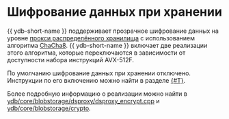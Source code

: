 # Шифрование данных при хранении

{{ ydb-short-name }} поддерживает прозрачное шифрование данных на уровне [прокси распределённого хранилища](../../concepts/glossary.md#ds-proxy) с использованием алгоритма [ChaCha8](https://cr.yp.to/chacha/chacha-20080128.pdf). {{ ydb-short-name }} включает две реализации этого алгоритма, которые переключаются в зависимости от доступности набора инструкций AVX-512F.

По умолчанию шифрование данных при хранении отключено. Инструкции по его включению можно найти в разделе [{#T}](../../reference/configuration/index.md#domains-blob).

Более подробную информацию о реализации можно найти в [ydb/core/blobstorage/dsproxy/dsproxy_encrypt.cpp](https://github.com/ydb-platform/ydb/blob/main/ydb/core/blobstorage/dsproxy/dsproxy_encrypt.cpp) и [ydb/core/blobstorage/crypto](https://github.com/ydb-platform/ydb/tree/main/ydb/core/blobstorage/crypto).

